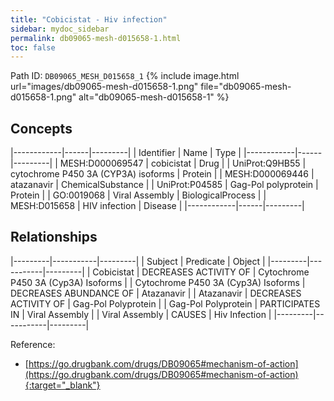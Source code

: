 ```yaml
---
title: "Cobicistat - Hiv infection"
sidebar: mydoc_sidebar
permalink: db09065-mesh-d015658-1.html
toc: false 
---
```



Path ID: `DB09065_MESH_D015658_1`
{% include image.html url="images/db09065-mesh-d015658-1.png" file="db09065-mesh-d015658-1.png" alt="db09065-mesh-d015658-1" %}

## Concepts

|------------|------|---------|
| Identifier | Name | Type    |
|------------|------|---------|
| MESH:D000069547 | cobicistat | Drug |
| UniProt:Q9HB55 | cytochrome P450 3A (CYP3A) isoforms | Protein |
| MESH:D000069446 | atazanavir | ChemicalSubstance |
| UniProt:P04585 | Gag-Pol polyprotein | Protein |
| GO:0019068 | Viral Assembly | BiologicalProcess |
| MESH:D015658 | HIV infection | Disease |
|------------|------|---------|

## Relationships

|---------|-----------|---------|
| Subject | Predicate | Object  |
|---------|-----------|---------|
| Cobicistat | DECREASES ACTIVITY OF | Cytochrome P450 3A (Cyp3A) Isoforms |
| Cytochrome P450 3A (Cyp3A) Isoforms | DECREASES ABUNDANCE OF | Atazanavir |
| Atazanavir | DECREASES ACTIVITY OF | Gag-Pol Polyprotein |
| Gag-Pol Polyprotein | PARTICIPATES IN | Viral Assembly |
| Viral Assembly | CAUSES | Hiv Infection |
|---------|-----------|---------|

Reference:
  - [https://go.drugbank.com/drugs/DB09065#mechanism-of-action](https://go.drugbank.com/drugs/DB09065#mechanism-of-action){:target="_blank"}